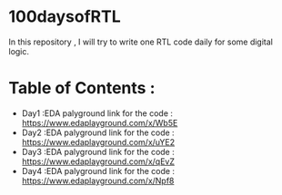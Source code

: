 # 100daysofRTL
In this repository , I will try to write one RTL code daily for some digital logic.

# Table of Contents :
- Day1 :EDA palyground link for the code : https://www.edaplayground.com/x/Wb5E
- Day2 :EDA palyground link for the code : https://www.edaplayground.com/x/uYE2
- Day3 :EDA palyground link for the code : https://www.edaplayground.com/x/qEvZ
- Day4 :EDA palyground link for the code : https://www.edaplayground.com/x/Npf8

